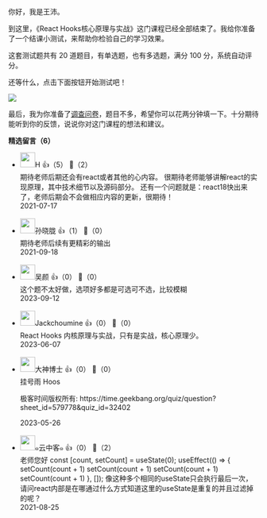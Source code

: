 你好，我是王沛。

到这里，《React Hooks核心原理与实战》这门课程已经全部结束了。我给你准备了一个结课小测试，来帮助你检验自己的学习效果。

这套测试题共有 20 道题目，有单选题，也有多选题，满分 100 分，系统自动评分。

还等什么，点击下面按钮开始测试吧！

[![](https://static001.geekbang.org/resource/image/28/a4/28d1be62669b4f3cc01c36466bf811a4.png?wh=1142%2A201)](http://time.geekbang.org/quiz/intro?act_id=614&exam_id=2009)

最后，我为你准备了[调查问卷](https://jinshuju.net/f/DOKo9U)，题目不多，希望你可以花两分钟填一下。十分期待能听到你的反馈，说说你对这门课程的想法和建议。
<div><strong>精选留言（6）</strong></div><ul>
<li><img src="https://static001.geekbang.org/account/avatar/00/1f/11/b1/4379e143.jpg" width="30px"><span>H</span> 👍（5） 💬（2）<div>期待老师后期还会有react或者其他的心内容。
很期待老师能够讲解react的实现原理，其中技术细节以及源码部分。
还有一个问题就是：react18快出来了，老师后期会不会做相应内容的更新，很期待！</div>2021-07-17</li><br/><li><img src="https://static001.geekbang.org/account/avatar/00/16/aa/61/d01028ad.jpg" width="30px"><span>孙晓胧</span> 👍（1） 💬（0）<div>期待老师后续有更精彩的输出</div>2021-09-18</li><br/><li><img src="https://static001.geekbang.org/account/avatar/00/11/b1/84/d7034d7c.jpg" width="30px"><span>吴颜</span> 👍（0） 💬（0）<div>这个题不太好做，选项好多都是可选可不选，比较模糊</div>2023-09-12</li><br/><li><img src="http://thirdwx.qlogo.cn/mmopen/vi_32/Q0j4TwGTfTI7iakTvMwXWBHCK6WicIV2M3yQMZ8BtBgYgzARcEjbEtcWfKsQ2JqpZianKibZ2D7l1D3rwyTOL56Pzw/132" width="30px"><span>Jackchoumine</span> 👍（0） 💬（0）<div>React Hooks 内核原理与实战，只有是实战，核心原理少。</div>2023-06-07</li><br/><li><img src="https://static001.geekbang.org/account/avatar/00/12/3c/88/6bef27d6.jpg" width="30px"><span>大神博士</span> 👍（0） 💬（0）<div>挂号雨 Hoos

极客时间版权所有: https:&#47;&#47;time.geekbang.org&#47;quiz&#47;question?sheet_id=579778&amp;quiz_id=32402</div>2023-05-26</li><br/><li><img src="https://static001.geekbang.org/account/avatar/00/12/3c/69/a469da87.jpg" width="30px"><span>๑云中客๑</span> 👍（0） 💬（2）<div>老师您好
const [count, setCount] = useState(0);
  useEffect(() =&gt; {
    setCount(count + 1)
    setCount(count + 1)
    setCount(count + 1)
    setCount(count + 1)
  }, []);
像这种多个相同的useState只会执行最后一次，请问react内部是在哪通过什么方式知道这里的useState是重复的并且过滤掉的呢？</div>2021-08-25</li><br/>
</ul>